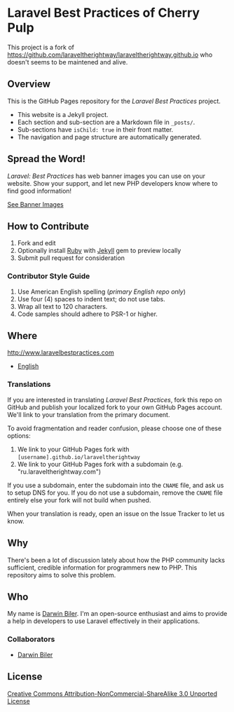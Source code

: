 # Laravel Best Practices of Cherry Pulp

This project is a fork of https://github.com/laraveltherightway/laraveltherightway.github.io who doesn't seems to be maintened and alive.

## Overview

This is the GitHub Pages repository for the _Laravel Best Practices_ project.

* This website is a Jekyll project.
* Each section and sub-section are a Markdown file in `_posts/`.
* Sub-sections have `isChild: true` in their front matter.
* The navigation and page structure are automatically generated.

## Spread the Word!

_Laravel: Best Practices_ has web banner images you can use on your website. Show your support, and let new PHP
developers know where to find good information!

[See Banner Images](http://www.laravelbestpractices.com/banners.html)

## How to Contribute

1. Fork and edit
2. Optionally install [Ruby](https://rvm.io/rvm/install/) with [Jekyll](https://github.com/mojombo/jekyll/) gem to preview locally
3. Submit pull request for consideration

### Contributor Style Guide

1. Use American English spelling (*primary English repo only*)
2. Use four (4) spaces to indent text; do not use tabs.
3. Wrap all text to 120 characters.
4. Code samples should adhere to PSR-1 or higher.

## Where

<http://www.laravelbestpractices.com>

* [English](http://www.laravelbestpractices.com)

### Translations

If you are interested in translating _Laravel Best Practices_, fork this repo on GitHub and publish your localized fork to your own GitHub Pages account. We'll link to your translation from the primary document.

To avoid fragmentation and reader confusion, please choose one of these options:

1. We link to your GitHub Pages fork with `[username].github.io/laraveltherightway`
2. We link to your GitHub Pages fork with a subdomain (e.g. "ru.laraveltherightway.com")

If you use a subdomain, enter the subdomain into the `CNAME` file, and ask us to setup DNS for you. If you do not use a subdomain, remove the `CNAME` file entirely else your fork will not build when pushed.

When your translation is ready, open an issue on the Issue Tracker to let us know.

## Why

There's been a lot of discussion lately about how the PHP community lacks sufficient, credible information for programmers new to PHP. This repository aims to solve this problem.

## Who

My name is [Darwin Biler](http://twitter.com/buonzz). I'm an open-source enthusiast and aims to provide a help in developers to use Laravel effectively in their applications.

### Collaborators

* [Darwin Biler](http://www.darwinbiler.com/)

## License

[Creative Commons Attribution-NonCommercial-ShareAlike 3.0 Unported License](http://creativecommons.org/licenses/by-nc-sa/3.0/)
